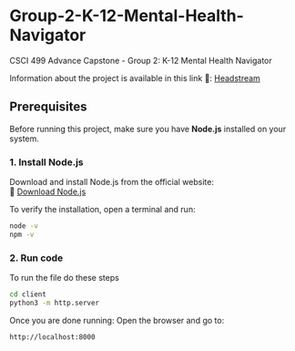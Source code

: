 # Group-2-K-12-Mental-Health-Navigator
CSCI 499 Advance Capstone - Group 2: K-12 Mental Health Navigator

Information about the project is available in this link 🔗: [Headstream](https://www.headstreaminnovation.com/procurement-program)


## **Prerequisites**  
Before running this project, make sure you have **Node.js** installed on your system.  

### **1. Install Node.js**  
Download and install Node.js from the official website:  
🔗 [Download Node.js](https://nodejs.org/)  

To verify the installation, open a terminal and run:  
```bash
node -v
npm -v
```

### **2. Run code**  
To run the file do these steps
```bash
cd client
python3 -m http.server
```

Once you are done running: 
Open the browser and go to:
```bash
http://localhost:8000
```